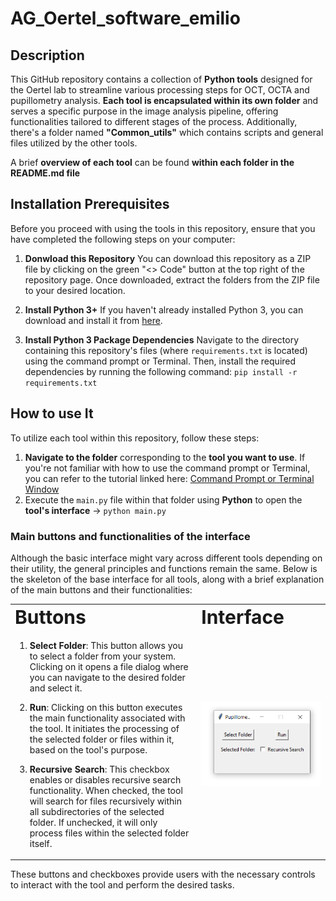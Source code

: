 # AG_Oertel_software_emilio

## Description
This GitHub repository contains a collection of **Python tools** designed for the Oertel lab to streamline various processing steps for OCT, OCTA and pupillometry analysis. **Each tool is encapsulated within its own folder** and serves a specific purpose in the image analysis pipeline, offering functionalities tailored to different stages of the process. Additionally, there's a folder named **"Common_utils"** which contains scripts and general files utilized by the other tools.

A brief **overview of each tool** can be found **within each folder in the README.md file**


## Installation Prerequisites   
Before you proceed with using the tools in this repository, ensure that you have completed the following steps on your computer:

1. **Donwload this Repository**
You can download this repository as a ZIP file by clicking on the green "<> Code" button at the top right of the repository page. Once downloaded, extract the folders from the ZIP file to your desired location.

2. **Install Python 3+**
If you haven't already installed Python 3, you can download and install it from [here](https://www.python.org/downloads/).

3. **Install Python 3 Package Dependencies**
Navigate to the directory containing this repository's files (where `requirements.txt` is located) using the command prompt or Terminal. Then, install the required dependencies by running the following command: `pip install -r requirements.txt`


## How to use It
To utilize each tool within this repository, follow these steps:

1. **Navigate to the folder** corresponding to the **tool you want to use**. If you're not familiar with how to use the command prompt or Terminal, you can refer to the tutorial linked here: [Command Prompt or Terminal Window](https://github.com/emilio-lovarela/AG_Oertel_software_emilio/tree/main/Common_utils/CMD_tutorial)
2. Execute the `main.py` file within that folder using **Python** to open the **tool's interface** -> `python main.py`


### Main buttons and functionalities of the interface
Although the basic interface might vary across different tools depending on their utility, the general principles and functions remain the same. Below is the skeleton of the base interface for all tools, along with a brief explanation of the main buttons and their functionalities:

<table border="0">
 <tr>
    <td><b style="font-size:30px">Buttons</b></td>
    <td><b style="font-size:30px">Interface</b></td>
 </tr>
 <tr>
    <td>
       
1. **Select Folder**: This button allows you to select a folder from your system. Clicking on it opens a file dialog where you can navigate to the desired folder and select it.
       
2. **Run**: Clicking on this button executes the main functionality associated with the tool. It initiates the processing of the selected folder or files within it, based on the tool's purpose.

3. **Recursive Search**: This checkbox enables or disables recursive search functionality. When checked, the tool will search for files recursively within all subdirectories of the selected folder. If unchecked, it will only process files within the selected folder itself.

   </td>
   <td>
      <p align="center"> <img src="https://github.com/emilio-lovarela/AG_Oertel_software_emilio/blob/main/Common_utils/Tutorial_Images/interfaz.PNG?raw=true" alt="screenshot" width="700"></p>
   </td>
</tr>
</table>

These buttons and checkboxes provide users with the necessary controls to interact with the tool and perform the desired tasks.
